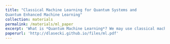 ```yaml
---
title: "Classical Machine Learning for Quantum Systems and
Quantum Enhanced Machine Learning"
collection: materials
permalink: /materials/ml_paper
excerpt: 'What is *Quantum Machine Learning*? We may use classical machine learning to solve problems in quantum physics or we may use quantum algorithms to develop new, fully quantum machine learning techniques. I chose a paper from both categories and summarized them in my project. The first paper is [*A Neural Decoder for Topological Codes*](https://arxiv.org/abs/1610.04238) by Giacomo Torlai, Roger G. Melko which proposes a stochastic neural network to create decoders for topological quantum error-correction codes. The second paper is [*Quantum Perceptron Models*](https://arxiv.org/abs/1602.04799) by Nathan Wiebe, Ashish Kapoor, Krysta M Svore which shows how to quantumly represent and train a perceptron.'
paperurl: 'http://dlasecki.github.io/files/ml.pdf'
---
```

